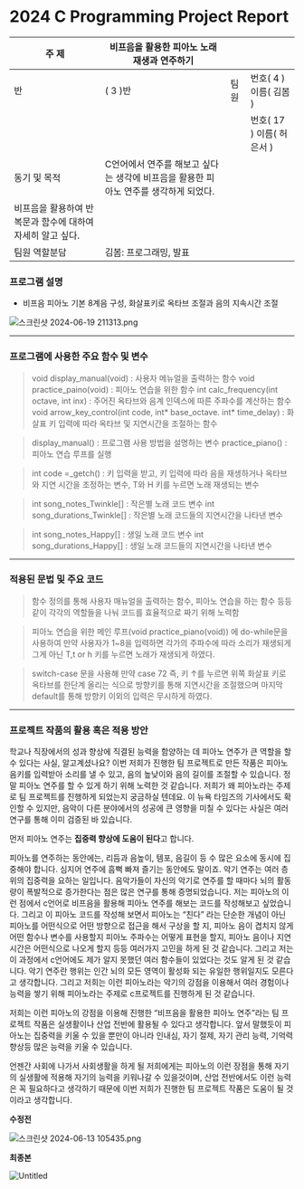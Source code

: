 2024 C Programming Project Report
===

| 주 제 | 비프음을 활용한 피아노 노래 재생과 연주하기 |  |  |
| --- | --- | --- | --- |
| 반 | ( 3 )반 | 팀원 | 번호( 4 ) 이름( 김봄 ) |
|  |  |  | 번호( 17 ) 이름( 허은서 ) |
| 동기 및 목적 | C언어에서 연주를 해보고 싶다는 생각에 비프음을 활용한 피아노 연주를 생각하게 되었다.
비프음을 활용하여 반복문과 함수에 대하여 자세히 알고 싶다. |  |  |
| 팀원 역할분담 | 김봄: 프로그래밍, 발표

### 프로그램 설명

- 비프음 피아노 기본 8계음 구성, 화살표키로 옥타브 조절과 음의 지속시간 조절

![스크린샷 2024-06-19 211313.png](https://prod-files-secure.s3.us-west-2.amazonaws.com/e1054188-0a34-4a63-9756-c1d9703481c5/f4decc51-27fb-4c96-834b-b35cdc5b2389/%EC%8A%A4%ED%81%AC%EB%A6%B0%EC%83%B7_2024-06-19_211313.png)

---

### 프로그램에 사용한 주요 함수 및 변수

> void display_manual(void) : 사용자 메뉴얼을 출력하는 함수
void practice_paino(void) : 피아노 연습을 위한 함수
int calc_frequency(int octave, int inx) : 주어진 옥타브와 음계 인덱스에 따른 주파수를 계산하는 함수
void arrow_key_control(int code, int* base_octave. int* time_delay) : 화살표 키 입력에 따라 옥타브 및 지연시간을 조절하는 함수
> 

> display_manual() :  프로그램 사용 방법을 설명하는 변수
practice_piano() : 피아노 연습 루프를 실행
> 

> int code =_getch() : 키 입력을 받고, 키 입력에 따라 음을 재생하거나 옥타브와 지연 시간을 조정하는 변수, T와 H 키를 누르면 노래 재생되는 변수
> 

> int song_notes_Twinkle[] : 작은별 노래 코드 변수
int song_durations_Twinkle[] : 작은별 노래 코드들의 지연시간을 나타낸 변수
> 

> int song_notes_Happy[] : 생일 노래 코드 변수
int song_durations_Happy[] : 생일 노래 코드들의 지연시간을 나타낸 변수
> 

---

### 적용된 문법 및 주요 코드

> 함수 정의를 통해 사용자 매뉴얼을 출력하는 함수, 피아노 연습을 하는 함수 등등 같이 각각의 역할들을 나눠 코드를 효율적으로 짜기 위해 노력함
> 

> 피아노 연습을 위한 메인 루프(void practice_piano(void)) 에 do-while문을 사용하여 만약 사용자가 1~8을 입력하면 각가의 주파수에 따라 소리가 재생되게그게 아닌 T,t or h 키를 누르면 노래가 재생되게 하였다.
> 

> switch-case 문을 사용해 만약 case 72 즉, 키 ↑를 누르면 위쪽 화살표 키로 옥타브를 한단계 올리는 식으로 방향키를 통해 지연시간을 조절했으며 마지막 default를 통해 방향키 이외의 입력은 무시하게 하였다.
> 

---

### **프로젝트 작품의 활용 혹은 적용 방안**

학교나 직장에서의 성과 향상에 직결된 능력을 함양하는 데 피아노 연주가 큰 역할을 할 수 있다는 사실, 알고계셨나요? 이번 저희가 진행한 팀 프로젝트로 만든 작품은 피아노 음키를 입력받아 소리를 낼 수 있고, 음의 높낮이와 음의 길이를 조절할 수 있습니다. 정말 피아노 연주를 할 수 있게 하기 위해 노력한 것 같습니다.   저희가 왜 피아노라는 주제로 팀 프로젝트를 진행하게 되었는지 궁금하실 텐데요.  이 뉴욕 타임즈의 기사에서도 확인할 수 있지만, 음악이 다른 분야에서의 성공에 큰 영향을 미칠 수 있다는 사실은 여러 연구를 통해 이미 검증된 바 있습니다.  

먼저 피아노 연주는 **집중력 향상에 도움이 된다**고 합니다.

피아노를 연주하는 동안에는, 리듬과 음높이, 템포, 음길이 등 수 많은 요소에 동시에 집중해야 합니다. 심지어 연주에 흠뻑 빠져 즐기는 동안에도 말이죠. 악기 연주는 여러 층위의 집중력을 요하는 일입니다. 음악가들이 자신의 악기로 연주를 할 때마다 뇌의 활동량이 폭발적으로 증가한다는 점은 많은 연구를 통해 증명되었습니다. 저는 피아노의 이런 점에서 c언어로 비프음을 활용해 피아노 연주를 해보는 코드를 작성해보고 싶었습니다. 그리고 이 피아노 코드를 작성해 보면서 피아노는 “친다” 라는 단순한 개념이 아닌 피아노를 어떤식으로 어떤 방향으로 접근을 해서 구상을 할 지, 피아노 음이 겹치지 않게 어떤 함수나 변수를 사용할지 피아노 주파수는 어떻게 표현을 할지, 피아노 음이나 지연시간은 어떤식으로 나오게 할지 등등 여러가지 고민을 하게 된 것 같습니다. 그리고 저는 이 과정에서 c언어에도 제가 알지 못했던 여러 함수들이 있었다는 것도 알게 된 것 같습니다.  악기 연주란 행위는 인간 뇌의 모든 영역이 활성화 되는 유일한 행위일지도 모른다고 생각합니다. 그리고 저희는 이런 피아노라는 악기의 강점을 이용해서 여러 경험이나 능력을 쌓기 위해 피아노라는 주제로 c프로젝트를 진행하게 된 것 같습니다.  

저희는 이런 피아노의 강점을 이용해 진행한 “비프음을 활용한 피아노 연주”라는 팀 프로젝트 작품은 실생활이나 산업 전반에 활용될 수 있다고 생각합니다.  앞서 말했듯이 피아노는 집중력을 키울 수 있을 뿐만이 아니라 인내심, 자기 절제, 자기 관리 능력, 기억력 향상등 많은 능력을 키울 수 있습니다. 

언젠간 사회에 나가서 사회생활을 하게 될 저희에게는 피아노의 이런 장점을 통해 자기의 실생활에 적용해 자기의 능력을 키워나갈 수 있을것이며, 산업 전반에서도 이런 능력은 꼭 필요하다고 생각하기 때문에 이번 저희가 진행한 팀 프로젝트 작품은 도움이  될 것이라고 생각합니다. 

**수정전**

![스크린샷 2024-06-13 105435.png](https://prod-files-secure.s3.us-west-2.amazonaws.com/e1054188-0a34-4a63-9756-c1d9703481c5/2bd7b45c-07de-40cf-85ff-be53e7ec9285/%EC%8A%A4%ED%81%AC%EB%A6%B0%EC%83%B7_2024-06-13_105435.png)

**최종본**

![Untitled](https://prod-files-secure.s3.us-west-2.amazonaws.com/e1054188-0a34-4a63-9756-c1d9703481c5/9e705c7c-0490-4746-b5b1-7e367fd3ea5a/Untitled.png)